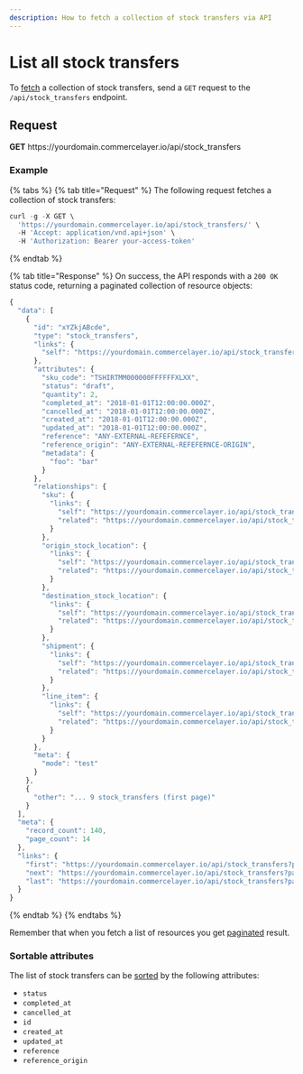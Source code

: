 ```yaml
---
description: How to fetch a collection of stock transfers via API
---
```


# List all stock transfers

To <a href="https://docs.commercelayer.io/developers/fetching-resources" target="_blank">fetch</a> a collection of stock transfers, send a `GET` request to the `/api/stock_transfers` endpoint.

## Request

**GET** https://<i></i>yourdomain.commercelayer.io/api/stock_transfers

### **Example**

{% tabs %}
{% tab title="Request" %}
The following request fetches a collection of stock transfers:

```javascript
curl -g -X GET \
  'https://yourdomain.commercelayer.io/api/stock_transfers/' \
  -H 'Accept: application/vnd.api+json' \
  -H 'Authorization: Bearer your-access-token'
```
{% endtab %}

{% tab title="Response" %}
On success, the API responds with a `200 OK` status code, returning a paginated collection of resource objects:

```javascript
{
  "data": [
    {
      "id": "xYZkjABcde",
      "type": "stock_transfers",
      "links": {
        "self": "https://yourdomain.commercelayer.io/api/stock_transfers/xYZkjABcde"
      },
      "attributes": {
        "sku_code": "TSHIRTMM000000FFFFFFXLXX",
        "status": "draft",
        "quantity": 2,
        "completed_at": "2018-01-01T12:00:00.000Z",
        "cancelled_at": "2018-01-01T12:00:00.000Z",
        "created_at": "2018-01-01T12:00:00.000Z",
        "updated_at": "2018-01-01T12:00:00.000Z",
        "reference": "ANY-EXTERNAL-REFEFERNCE",
        "reference_origin": "ANY-EXTERNAL-REFEFERNCE-ORIGIN",
        "metadata": {
          "foo": "bar"
        }
      },
      "relationships": {
        "sku": {
          "links": {
            "self": "https://yourdomain.commercelayer.io/api/stock_transfers/xYZkjABcde/relationships/sku",
            "related": "https://yourdomain.commercelayer.io/api/stock_transfers/xYZkjABcde/sku"
          }
        },
        "origin_stock_location": {
          "links": {
            "self": "https://yourdomain.commercelayer.io/api/stock_transfers/xYZkjABcde/relationships/origin_stock_location",
            "related": "https://yourdomain.commercelayer.io/api/stock_transfers/xYZkjABcde/origin_stock_location"
          }
        },
        "destination_stock_location": {
          "links": {
            "self": "https://yourdomain.commercelayer.io/api/stock_transfers/xYZkjABcde/relationships/destination_stock_location",
            "related": "https://yourdomain.commercelayer.io/api/stock_transfers/xYZkjABcde/destination_stock_location"
          }
        },
        "shipment": {
          "links": {
            "self": "https://yourdomain.commercelayer.io/api/stock_transfers/xYZkjABcde/relationships/shipment",
            "related": "https://yourdomain.commercelayer.io/api/stock_transfers/xYZkjABcde/shipment"
          }
        },
        "line_item": {
          "links": {
            "self": "https://yourdomain.commercelayer.io/api/stock_transfers/xYZkjABcde/relationships/line_item",
            "related": "https://yourdomain.commercelayer.io/api/stock_transfers/xYZkjABcde/line_item"
          }
        }
      },
      "meta": {
        "mode": "test"
      }
    },
    {
      "other": "... 9 stock_transfers (first page)"
    }
  ],
  "meta": {
    "record_count": 140,
    "page_count": 14
  },
  "links": {
    "first": "https://yourdomain.commercelayer.io/api/stock_transfers?page[number]=1&page[size]=10",
    "next": "https://yourdomain.commercelayer.io/api/stock_transfers?page[number]=2&page[size]=10",
    "last": "https://yourdomain.commercelayer.io/api/stock_transfers?page[number]=14&page[size]=10"
  }
}
```
{% endtab %}
{% endtabs %}

Remember that when you fetch a list of resources you get <a href="https://docs.commercelayer.io/developers/pagination" target="_blank">paginated</a> result.

### Sortable attributes

The list of stock transfers can be <a href="https://docs.commercelayer.io/developers/sorting-results" target="_blank">sorted</a> by the following attributes:

* `status`
* `completed_at`
* `cancelled_at`
* `id`
* `created_at`
* `updated_at`
* `reference`
* `reference_origin`

